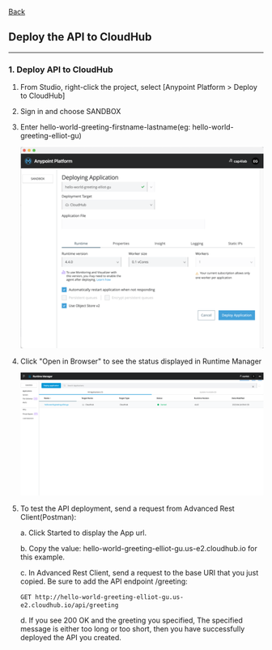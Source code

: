 [Back](README.md)

## Deploy the API to CloudHub

<hr>


### 1. Deploy API to CloudHub

1. From Studio, right-click the project, select [Anypoint Platform > Deploy to CloudHub]

2. Sign in and choose SANDBOX

3. Enter hello-world-greeting-firstname-lastname(eg: hello-world-greeting-elliot-gu)

    ![Deploy to CloudHub](deploy_cloud_hub2.png)

4. Click "Open in Browser" to see the status displayed in Runtime Manager

    ![Anypoint Management Center](deploy_cloud_hub3.png)

5. To test the API deployment, send a request from Advanced Rest Client(Postman):

    a. Click Started to display the App url.

    b. Copy the value: hello-world-greeting-elliot-gu.us-e2.cloudhub.io for this example.

    c. In Advanced Rest Client, send a request to the base URI that you just copied. Be sure to add the API endpoint /greeting:
    ```
    GET http://hello-world-greeting-elliot-gu.us-e2.cloudhub.io/api/greeting
    ```

    d. If you see 200 OK and the greeting you specified, The specified message is either too long or too short, then you have successfully deployed the API you created.


